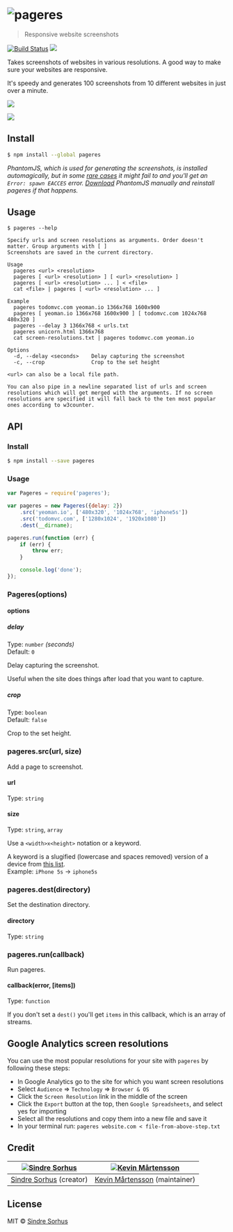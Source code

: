 # ![pageres](https://cdn.rawgit.com/sindresorhus/pageres/c68734fcb7b980d9d0a67f0ee84ab6226d236ba4/media/logo.svg)

> Responsive website screenshots

[![Build Status](https://travis-ci.org/sindresorhus/pageres.svg?branch=master)](https://travis-ci.org/sindresorhus/pageres) ![](http://img.shields.io/badge/unicorn-approved-ff69b4.svg)

Takes screenshots of websites in various resolutions. A good way to make sure your websites are responsive.

It's speedy and generates 100 screenshots from 10 different websites in just over a minute.

![](media/screenshot.png)

![](media/screenshot-output.png)


## Install

```sh
$ npm install --global pageres
```

*PhantomJS, which is used for generating the screenshots, is installed automagically, but in some [rare cases](https://github.com/Obvious/phantomjs/issues/102) it might fail to and you'll get an `Error: spawn EACCES` error. [Download](http://phantomjs.org/download.html) PhantomJS manually and reinstall pageres if that happens.*


## Usage

```
$ pageres --help

Specify urls and screen resolutions as arguments. Order doesn't matter. Group arguments with [ ]
Screenshots are saved in the current directory.

Usage
  pageres <url> <resolution>
  pageres [ <url> <resolution> ] [ <url> <resolution> ]
  pageres [ <url> <resolution> ... ] < <file>
  cat <file> | pageres [ <url> <resolution> ... ]

Example
  pageres todomvc.com yeoman.io 1366x768 1600x900
  pageres [ yeoman.io 1366x768 1600x900 ] [ todomvc.com 1024x768 480x320 ]
  pageres --delay 3 1366x768 < urls.txt
  pageres unicorn.html 1366x768
  cat screen-resolutions.txt | pageres todomvc.com yeoman.io

Options
  -d, --delay <seconds>    Delay capturing the screenshot
  -c, --crop               Crop to the set height

<url> can also be a local file path.

You can also pipe in a newline separated list of urls and screen resolutions which will get merged with the arguments. If no screen resolutions are specified it will fall back to the ten most popular ones according to w3counter.
```


## API

### Install

```sh
$ npm install --save pageres
```

### Usage

```js
var Pageres = require('pageres');

var pageres = new Pageres({delay: 2})
	.src('yeoman.io', ['480x320', '1024x768', 'iphone5s'])
	.src('todomvc.com', ['1280x1024', '1920x1080'])
	.dest(__dirname);

pageres.run(function (err) {
	if (err) {
		throw err;
	}

	console.log('done');
});
```


### Pageres(options)

#### options

##### delay

Type: `number` *(seconds)*  
Default: `0`

Delay capturing the screenshot.

Useful when the site does things after load that you want to capture.

##### crop

Type: `boolean`  
Default: `false`

Crop to the set height.


### pageres.src(url, size)

Add a page to screenshot.

#### url

Type: `string`

#### size

Type: `string`, `array`

Use a `<width>x<height>` notation or a keyword.

A keyword is a slugified (lowercase and spaces removed) version of a device from [this list](http://viewportsizes.com).  
Example: `iPhone 5s` → `iphone5s`

### pageres.dest(directory)

Set the destination directory.

#### directory

Type: `string`

### pageres.run(callback)

Run pageres.

#### callback(error, [items])

Type: `function`

If you don't set a `dest()` you'll get `items` in this callback, which is an array of streams.


## Google Analytics screen resolutions

You can use the most popular resolutions for your site with `pageres` by following these steps:

- In Google Analytics go to the site for which you want screen resolutions
- Select `Audience` => `Technology` => `Browser & OS`
- Click the `Screen Resolution` link in the middle of the screen
- Click the `Export` button at the top, then `Google Spreadsheets`, and select yes for importing
- Select all the resolutions and copy them into a new file and save it
- In your terminal run: `pageres website.com < file-from-above-step.txt`


## Credit

[![Sindre Sorhus](http://gravatar.com/avatar/d36a92237c75c5337c17b60d90686bf9?s=144)](http://sindresorhus.com) | [![Kevin Mårtensson](http://gravatar.com/avatar/48fa294e3cd41680b80d3ed6345c7b4d?s=144)](https://github.com/kevva)
---|---
[Sindre Sorhus](http://sindresorhus.com) (creator) | [Kevin Mårtensson](https://github.com/kevva) (maintainer)


## License

MIT © [Sindre Sorhus](http://sindresorhus.com)
